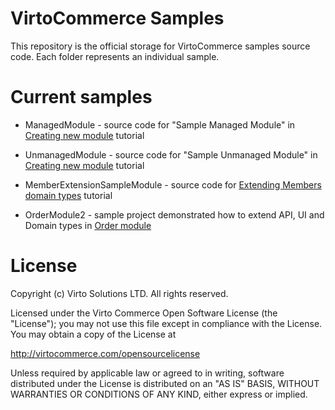 # VirtoCommerce Samples
This repository is the official storage for VirtoCommerce samples source code. Each folder represents an individual sample.

# Current samples
* ManagedModule - source code for "Sample Managed Module" in <a href="https://virtocommerce.com/docs/vc2devguide/working-with-platform-manager/extending-functionality/creating-new-module" target="_blank">Creating new module</a> tutorial
* UnmanagedModule - source code for "Sample Unmanaged Module" in <a href="https://virtocommerce.com/docs/vc2devguide/working-with-platform-manager/extending-functionality/creating-new-module" target="_blank">Creating new module</a> tutorial

* MemberExtensionSampleModule - source code for <a href="https://virtocommerce.com/docs/vc2devguide/extending-commerce/extending-members-domain-types" target="_blank">Extending Members domain types</a> tutorial

* OrderModule2 - sample project demonstrated how to extend  API, UI and Domain types in <a href="https://github.com/VirtoCommerce/vc-module-order" target="_blank">Order module</a>


# License
Copyright (c) Virto Solutions LTD.  All rights reserved.

Licensed under the Virto Commerce Open Software License (the "License"); you
may not use this file except in compliance with the License. You may
obtain a copy of the License at

http://virtocommerce.com/opensourcelicense

Unless required by applicable law or agreed to in writing, software
distributed under the License is distributed on an "AS IS" BASIS,
WITHOUT WARRANTIES OR CONDITIONS OF ANY KIND, either express or
implied.
